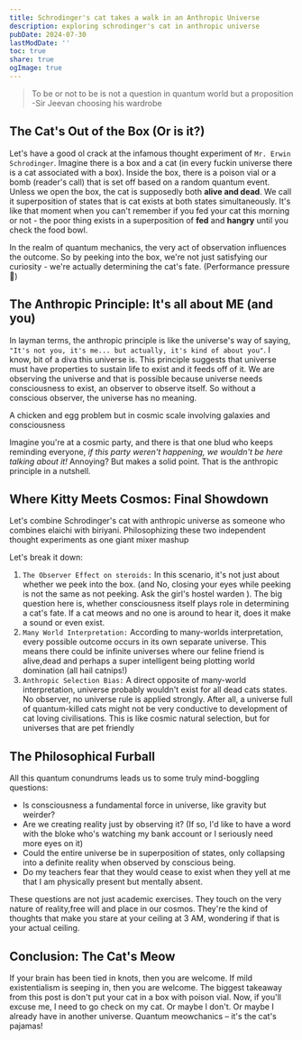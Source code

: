 ```yaml
---
title: Schrodinger's cat takes a walk in an Anthropic Universe
description: exploring schrodinger's cat in anthropic universe
pubDate: 2024-07-30
lastModDate: ''
toc: true
share: true
ogImage: true
---
```

> To be or not to be is not a question in quantum world but a proposition -Sir Jeevan choosing his wardrobe


## The Cat's Out of the Box (Or is it?)

Let's have a good ol crack at the infamous thought experiment of `Mr. Erwin Schrodinger`. Imagine there is a box and a cat (in every fuckin universe there is a cat associated with a box). Inside the box, there is a poison vial or a bomb (reader's call) that is set off based on a random quantum event. Unless we open the box, the cat is supposedly both **alive and dead**. We call it superposition of states that is cat exists at both states simultaneously. It's like that moment when you can't remember if you fed your cat this morning or not - the poor thing exists in a superposition of **fed** and **hangry** until you check the food bowl.

In the realm of quantum mechanics, the very act of observation influences the outcome. So by peeking into the box, we're not just satisfying our curiosity - we're actually determining the cat's fate. (Performance pressure 🚀)

## The Anthropic Principle: It's all about ME (and you)

In layman terms, the anthropic principle is like the universe's way of saying, `"It's not you, it's me... but actually, it's kind of about you"`. I know, bit of a diva this universe is. This principle suggests that universe must have properties to sustain life to exist and it feeds off of it. We are observing the universe and that is possible because universe needs consciousness to exist, an observer to observe itself. So without a conscious observer, the universe has no meaning.

A chicken and egg problem but in cosmic scale involving galaxies and consciousness

Imagine you're at a cosmic party, and there is that one blud who keeps reminding everyone, _if this party weren't happening, we wouldn't be here talking about it!_ Annoying? But makes a solid point. That is the anthropic principle in a nutshell.

## Where Kitty Meets Cosmos: Final Showdown

Let's combine Schrodinger's cat with anthropic universe as someone who combines elaichi with biriyani. Philosophizing these two independent thought experiments as one giant mixer mashup

Let's break it down:

1. `The Observer Effect on steroids:` In this scenario, it's not just about whether we peek into the box. (and No, closing your eyes while peeking is not the same as not peeking. Ask the girl's hostel warden ). The big question here is, whether consciousness itself plays role in determining a cat's fate. If a cat meows and no one is around to hear it, does it make a sound or even exist.
2. `Many World Interpretation:` According to many-worlds interpretation, every possible outcome occurs in its own separate universe. This means there could be infinite universes where our feline friend is alive,dead and perhaps a super intelligent being plotting world domination (all hail catnips!)
3. `Anthropic Selection Bias:` A direct opposite of many-world interpretation, universe probably wouldn't exist for all dead cats states. No observer, no universe rule is applied strongly.  After all, a universe full of quantum-killed cats might not be very conductive to development of cat loving civilisations. This is like cosmic natural selection, but for universes that are pet friendly

## The Philosophical Furball

All this quantum conundrums leads us to some truly mind-boggling questions:

- Is consciousness a fundamental force in universe, like gravity but weirder?
- Are we creating reality just by observing it? (If so, I'd like to have a word with the bloke who's watching my bank account or I seriously need more eyes on it)
- Could the entire universe  be in superposition of states, only collapsing into a definite reality when observed by conscious being.
- Do my teachers fear that they would cease to exist when they yell at me that I am physically present but mentally absent.

These questions are not just academic exercises. They touch on the very nature of reality,free will and place in our cosmos. They're the kind of thoughts that make you stare at your ceiling at 3 AM, wondering if that is your actual ceiling.

## Conclusion: The Cat's Meow

If your brain has been tied in knots, then you are welcome. If mild existentialism is seeping in, then you are welcome. The biggest takeaway from this post is don't put your cat in a box with poison vial.
Now, if you'll excuse me, I need to go check on my cat. Or maybe I don't. Or maybe I already have in another universe. Quantum meowchanics – it's the cat's pajamas!
